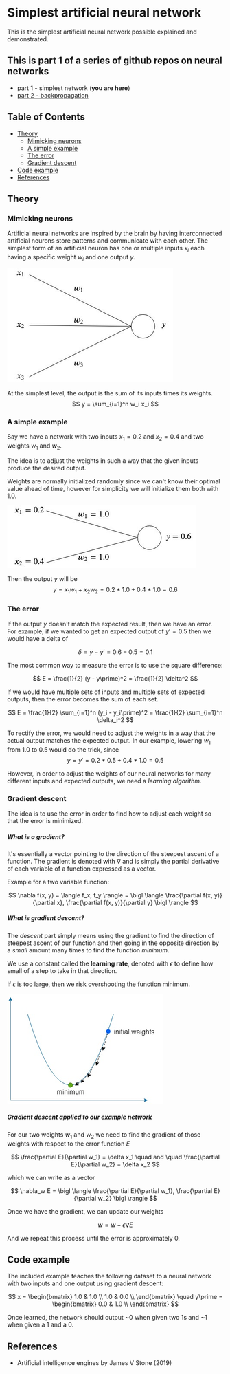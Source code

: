 # Simplest artificial neural network

This is the simplest artificial neural network possible explained and demonstrated. 

## This is part 1 of a series of github repos on neural networks

- part 1 - simplest network (**you are here**)
- [part 2 - backpropagation](https://github.com/gokadin/ai-backpropagation)

## Table of Contents

- [Theory](#theory)  
  - [Mimicking neurons](#mimicking-neurons)
  - [A simple example](#a-simple-example)
  - [The error](#the-error)
  - [Gradient descent](#gradient-descent)
- [Code example](#code-example)
- [References](#references)

## Theory

### Mimicking neurons

Artificial neural networks are inspired by the brain by having interconnected artificial neurons store patterns and communicate with each other. 
The simplest form of an artificial neuron has one or multiple inputs $x_i$ each having a specific weight $w_i$ and one output $y$. 

![alt text](readme-images/perceptron.jpg)

At the simplest level, the output is the sum of its inputs times its weights. 
$$ y = \sum_{i=1}^n w_i x_i $$

### A simple example

Say we have a network with two inputs $x_1 = 0.2$ and $x_2 = 0.4$ and two weights $w_1$ and $w_2$.  

The idea is to adjust the weights in such a way that the given inputs produce the desired output. 

Weights are normally initialized randomly since we can't know their optimal value ahead of time, however for simplicity we will initialize them both with $1.0$. 

![alt text](readme-images/perceptron-example.jpg)

Then the output $y$ will be
$$ y = x_1 w_1 + x_2 w_2 = 0.2 * 1.0 + 0.4 * 1.0 = 0.6$$

### The error

If the output $y$ doesn't match the expected result, then we have an error.  
For example, if we wanted to get an expected output of $y\prime = 0.5$ then we would have a delta of 

$$ \delta = y - y\prime = 0.6 - 0.5 = 0.1$$

The most common way to measure the error is to use the square difference:

$$ E = \frac{1}{2} (y - y\prime)^2 = \frac{1}{2} \delta^2 $$

If we would have multiple sets of inputs and multiple sets of expected outputs, then the error becomes the sum of each set. 

$$ E = \frac{1}{2} \sum_{i=1}^n (y_i - y_i\prime)^2 = \frac{1}{2} \sum_{i=1}^n \delta_i^2 $$

To rectify the error, we would need to adjust the weights in a way that the actual output matches the expected output. In our example, lowering $w_1$ from $1.0$ to $0.5$ would do the trick, since 
$$ y = y\prime = 0.2 * 0.5 + 0.4 * 1.0 = 0.5 $$

However, in order to adjust the weights of our neural networks for many different inputs and expected outputs, we need a *learning algorithm*. 

### Gradient descent

The idea is to use the error in order to find how to adjust each weight so that the error is minimized.  

##### What is a gradient?

It's essentially a vector pointing to the direction of the steepest ascent of a function. The gradient is denoted with $\nabla$ and is simply the partial derivative of each variable of a function expressed as a vector.  

Example for a two variable function:

$$ \nabla f(x, y) = \langle f_x, f_y \rangle = \bigl \langle \frac{\partial f(x, y)}{\partial x}, \frac{\partial f(x, y)}{\partial y} \bigl \rangle $$

##### What is gradient descent?

The *descent* part simply means using the gradient to find the direction of steepest ascent of our function and then going in the opposite direction by a *small* amount many times to find the function *minimum*.  

We use a constant called the **learning rate**, denoted with $\epsilon$ to define how small of a step to take in that direction.  

If $\epsilon$ is too large, then we risk overshooting the function minimum. 

![alt text](readme-images/gradient-descent.jpg)

##### Gradient descent applied to our example network

For our two weights $w_1$ and $w_2$ we need to find the gradient of those weights with respect to the error function $E$  

$$ \frac{\partial E}{\partial w_1} = \delta x_1 \quad and \quad \frac{\partial E}{\partial w_2} = \delta x_2 $$

which we can write as a vector

$$ \nabla_w E = \bigl \langle \frac{\partial E}{\partial w_1}, \frac{\partial E}{\partial w_2} \bigl \rangle $$

Once we have the gradient, we can update our weights

$$ w = w - \epsilon \nabla E $$

And we repeat this process until the error is approximately $0$. 

## Code example

The included example teaches the following dataset to a neural network with two inputs and one output using gradient descent:

$$ x = \begin{bmatrix}
    1.0 & 1.0 \\
    1.0 & 0.0 \\
\end{bmatrix} \quad y\prime = \begin{bmatrix}
    0.0 & 1.0 \\
\end{bmatrix} $$

Once learned, the network should output ~$0$ when given two $1$s and ~$1$ when given a $1$ and a $0$. 

## References

- Artificial intelligence engines by James V Stone (2019)